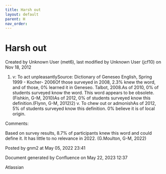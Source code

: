 ```yaml
---
title: Harsh out
layout: default
parent: H
nav_order:
---
```


# Harsh out

Created by  Unknown User (met6), last modified by  Unknown User (jcf10) on Nov 18, 2012

1) v: To act unpleasantlySource: Dictionary of Geneseo English, Spring 1999 - Kocher- 2006Of those surveyed in 2008, 2.3% knew the word, and of those, 0% learned it in Geneseo. Talbot, 2008.As of 2010, 0% of students surveyed know the word. This word appears to be obsolete.(Fishkin, G-M, 2010)As of 2012, 0% of students surveyed know this definition.(Flynn, G-M, 2012)2) v. To chew out or admonishAs of 2012, 5% of students surveyed know this definition. 0% believe it is of local origin.

Comments:

Based on survey results, 8.7% of participants knew this word and could define it. It has little to no relevance in 2022. (G.Moulton, G-M, 2022)

Posted by gnm2 at May 05, 2022 23:41

Document generated by Confluence on May 22, 2023 12:37

Atlassian
